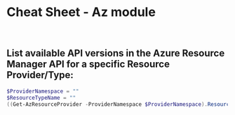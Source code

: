 # Cheat Sheet - Az module

<br>

## List available API versions in the Azure Resource Manager API for a specific Resource Provider/Type:
```powershell
$ProviderNamespace = ""
$ResourceTypeName = ""
((Get-AzResourceProvider -ProviderNamespace $ProviderNamespace).ResourceTypes | Where-Object ResourceTypeName -eq $ResourceTypeName).ApiVersions
```
